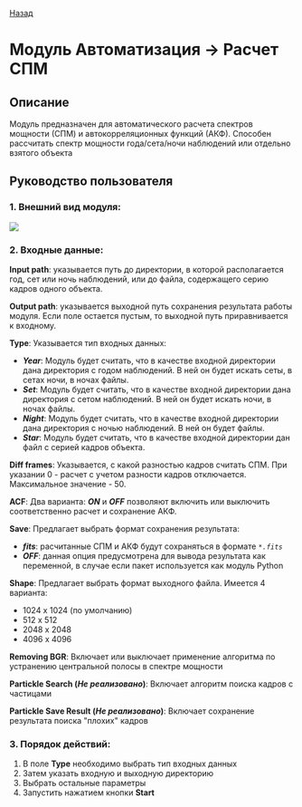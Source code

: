 [Назад][Back]

# Модуль **Автоматизация -> Расчет СПМ**

## Описание

Модуль предназначен для автоматического расчета спектров мощности (СПМ) и автокорреляционных функций (АКФ).
Способен рассчитать спектр мощности года/сета/ночи наблюдений или отдельно взятого объекта

## Руководство пользователя

### 1. Внешний вид модуля:

![](./d_AUTO/img/w_PSCalc.png)

### 2. Входные данные:
**Input path**: указывается путь до директории, в которой располагается год, сет или ночь наблюдений, или до файла, содержащего серию кадров одного объекта.

**Output path**: указывается выходной путь сохранения результата работы модуля. Если поле остается пустым, то выходной путь приравнивается к входному.

**Type**: Указывается тип входных данных:
- **_Year_**: Модуль будет считать, что в качестве входной директории дана директория с годом наблюдений. В ней он будет искать сеты, в сетах ночи, в ночах файлы.
- **_Set_**: Модуль будет считать, что в качестве входной директории дана директория с сетом наблюдений. В ней он будет искать ночи, в ночах файлы.
- **_Night_**: Модуль будет считать, что в качестве входной директории дана директория с ночью наблюдений. В ней он будет файлы.
- **_Star_**: Модуль будет считать, что в качестве входной директории дан файл с серией кадров объекта.

**Diff frames**: Указывается, с какой разностью кадров считать СПМ. При указании 0 - расчет с учетом разности кадров отключается. Максимальное значение - 50.

**ACF**: Два варианта: **_ON_** и **_OFF_** позволяют включить или выключить соответственно расчет и сохранение АКФ.

**Save**: Предлагает выбрать формат сохранения результата:
- **_fits_**: расчитанные СПМ и АКФ будут сохраняться в формате _`*.fits`_
- **_OFF_**: данная опция предусмотрена для вывода результата как переменной, в случае если пакет используется как модуль Python

**Shape**: Предлагает выбрать формат выходного файла. Имеется 4 варианта:
- 1024 х 1024 (по умолчанию)
- 512 х 512
- 2048 х 2048
- 4096 х 4096

**Removing BGR**: Включает или выключает применение алгоритма по устранению центральной полосы в спектре мощности

**Partickle Search (_Не реализовано_)**: Включает алгоритм поиска кадров с частицами

**Partickle Save Result (_Не реализовано_)**: Включает сохранение результата поиска "плохих" кадров

### 3. Порядок действий:

1. В поле **Type** необходимо выбрать тип входных данных
2. Затем указать входную и выходную директорию
3. Выбрать остальные параметры
4. Запустить нажатием кнопки **Start**


[Back]: ../index.html